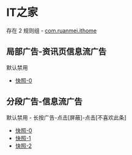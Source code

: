 # IT之家

存在 2 规则组 - [com.ruanmei.ithome](/src/apps/com.ruanmei.ithome.ts)

## 局部广告-资讯页信息流广告

默认禁用

- [快照-0](https://i.gkd.li/i/13167193)

## 分段广告-信息流广告

默认禁用 - 长按广告-点击[屏蔽]-点击[不喜欢此条]

- [快照-0](https://i.gkd.li/i/14734964)
- [快照-1](https://i.gkd.li/i/14734962)
- [快照-2](https://i.gkd.li/i/14734987)
